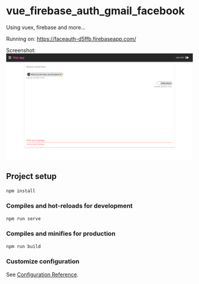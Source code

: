 # vue_firebase_auth_gmail_facebook

Using vuex, firebase and more...

Running on: https://faceauth-d5ffb.firebaseapp.com/

Screenshot:
![project image](https://raw.githubusercontent.com/evinracher/vue_chat/main/details/2021_vue_chat.png)

## Project setup
```
npm install
```

### Compiles and hot-reloads for development
```
npm run serve
```

### Compiles and minifies for production
```
npm run build
```

### Customize configuration
See [Configuration Reference](https://cli.vuejs.org/config/).
